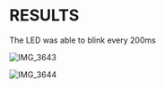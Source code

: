 # RESULTS
The LED was able to blink every 200ms

![IMG_3643](https://github.com/user-attachments/assets/f2ac19f6-1277-4ddb-8691-f0e6a4b4ebcd)

![IMG_3644](https://github.com/user-attachments/assets/3b6328e4-45fa-442b-853f-ba3faee0f121)
